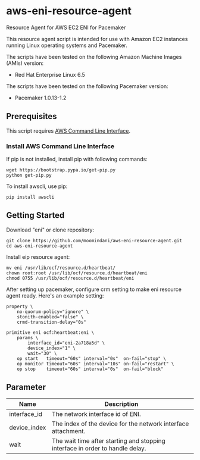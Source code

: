 # aws-eni-resource-agent

Resource Agent for AWS EC2 ENI for Pacemaker

This resource agent script is intended for use with Amazon EC2 instances running Linux operating systems and Pacemaker.

The scripts have been tested on the following Amazon Machine Images (AMIs) version:

* Red Hat Enterprise Linux 6.5

The scripts have been tested on the following Pacemaker version:

* Pacemaker 1.0.13-1.2

## Prerequisites

This script requires [AWS Command Line Interface](http://aws.amazon.com/cli/).

### Install AWS Command Line Interface

If pip is not installed, install pip with following commands:
```
wget https://bootstrap.pypa.io/get-pip.py
python get-pip.py
```
To install awscli, use pip:

```
pip install awscli
```

## Getting Started

Download "eni" or clone repository: 

```
git clone https://github.com/moomindani/aws-eni-resource-agent.git
cd aws-eni-resource-agent
```

Install eip resource agent:

```
mv eni /usr/lib/ocf/resource.d/heartbeat/
chown root:root /usr/lib/ocf/resource.d/heartbeat/eni
chmod 0755 /usr/lib/ocf/resource.d/heartbeat/eni
```

After setting up pacemaker, configure crm setting to make eni resource agent ready. 
Here's an example setting:

```
property \
    no-quorum-policy="ignore" \
    stonith-enabled="false" \
    crmd-transition-delay="0s"

primitive eni ocf:heartbeat:eni \
    params \
        interface_id="eni-2a718a5d" \
        device_index="1" \
        wait="30" \
    op start   timeout="60s" interval="0s"  on-fail="stop" \
    op monitor timeout="60s" interval="10s" on-fail="restart" \
    op stop    timeout="60s" interval="0s"  on-fail="block"
```

## Parameter

Name                       | Description
-------------------------- | -------------------------------------------------
interface_id               | The network interface id of ENI.
device_index               | The index of the device for the network interface attachment.
wait                       | The wait time after starting and stopping interface in order to handle delay.
